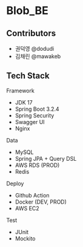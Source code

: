 # Blob_BE

## Contributors
* 권덕영 @dodudi
* 김채린 @mawakeb

## Tech Stack

Framework

* JDK 17
* Spring Boot 3.2.4
* Spring Security
* Swagger UI
* Nginx

Data

* MySQL
* Spring JPA + Query DSL
* AWS RDS (PROD)
* Redis

Deploy

* Github Action
* Docker (DEV, PROD)
* AWS EC2

Test

* JUnit
* Mockito